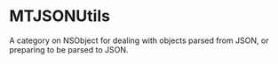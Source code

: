 MTJSONUtils
===========

A category on NSObject for dealing with objects parsed from JSON, or preparing to be parsed to JSON.